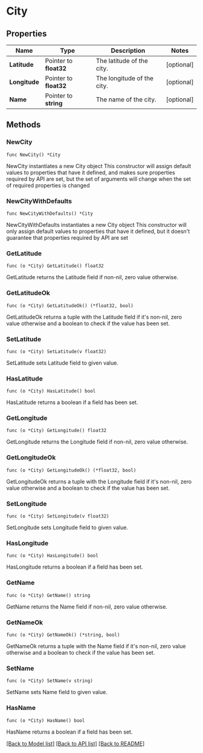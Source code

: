 # City

## Properties

Name | Type | Description | Notes
------------ | ------------- | ------------- | -------------
**Latitude** | Pointer to **float32** | The latitude of the city. | [optional] 
**Longitude** | Pointer to **float32** | The longitude of the city. | [optional] 
**Name** | Pointer to **string** | The name of the city. | [optional] 

## Methods

### NewCity

`func NewCity() *City`

NewCity instantiates a new City object
This constructor will assign default values to properties that have it defined,
and makes sure properties required by API are set, but the set of arguments
will change when the set of required properties is changed

### NewCityWithDefaults

`func NewCityWithDefaults() *City`

NewCityWithDefaults instantiates a new City object
This constructor will only assign default values to properties that have it defined,
but it doesn't guarantee that properties required by API are set

### GetLatitude

`func (o *City) GetLatitude() float32`

GetLatitude returns the Latitude field if non-nil, zero value otherwise.

### GetLatitudeOk

`func (o *City) GetLatitudeOk() (*float32, bool)`

GetLatitudeOk returns a tuple with the Latitude field if it's non-nil, zero value otherwise
and a boolean to check if the value has been set.

### SetLatitude

`func (o *City) SetLatitude(v float32)`

SetLatitude sets Latitude field to given value.

### HasLatitude

`func (o *City) HasLatitude() bool`

HasLatitude returns a boolean if a field has been set.

### GetLongitude

`func (o *City) GetLongitude() float32`

GetLongitude returns the Longitude field if non-nil, zero value otherwise.

### GetLongitudeOk

`func (o *City) GetLongitudeOk() (*float32, bool)`

GetLongitudeOk returns a tuple with the Longitude field if it's non-nil, zero value otherwise
and a boolean to check if the value has been set.

### SetLongitude

`func (o *City) SetLongitude(v float32)`

SetLongitude sets Longitude field to given value.

### HasLongitude

`func (o *City) HasLongitude() bool`

HasLongitude returns a boolean if a field has been set.

### GetName

`func (o *City) GetName() string`

GetName returns the Name field if non-nil, zero value otherwise.

### GetNameOk

`func (o *City) GetNameOk() (*string, bool)`

GetNameOk returns a tuple with the Name field if it's non-nil, zero value otherwise
and a boolean to check if the value has been set.

### SetName

`func (o *City) SetName(v string)`

SetName sets Name field to given value.

### HasName

`func (o *City) HasName() bool`

HasName returns a boolean if a field has been set.


[[Back to Model list]](../README.md#documentation-for-models) [[Back to API list]](../README.md#documentation-for-api-endpoints) [[Back to README]](../README.md)


